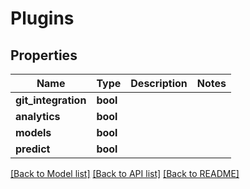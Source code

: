 # Plugins

## Properties
Name | Type | Description | Notes
------------ | ------------- | ------------- | -------------
**git_integration** | **bool** |  |
**analytics** | **bool** |  |
**models** | **bool** |  |
**predict** | **bool** |  |

[[Back to Model list]](../README.md#documentation-for-models) [[Back to API list]](../README.md#documentation-for-api-endpoints) [[Back to README]](../README.md)

